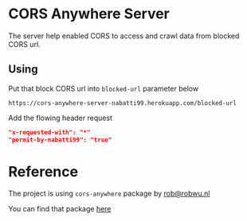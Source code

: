 # CORS Anywhere Server

The server help enabled CORS to access and crawl data from blocked CORS url.

## Using

Put that block CORS url into `blocked-url` parameter below

```
https://cors-anywhere-server-nabatti99.herokuapp.com/blocked-url
```

Add the flowing header request

```json
"x-requested-with": "*"
"permit-by-nabatti99": "true"
```

# Reference

The project is using `cors-anywhere` package by [rob@robwu.nl](https://www.npmjs.com/~rob-w)

You can find that package [here](https://www.npmjs.com/package/cors-anywhere)